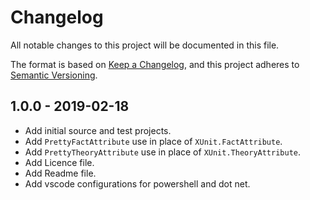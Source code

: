 # Changelog

All notable changes to this project will be documented in this file.

The format is based on [Keep a Changelog](https://keepachangelog.com/en/1.0.0/), and this project adheres to [Semantic Versioning](https://semver.org/).

## 1.0.0 - 2019-02-18

- Add initial source and test projects.
- Add `PrettyFactAttribute` use in place of `XUnit.FactAttribute`.
- Add `PrettyTheoryAttribute` use in place of `XUnit.TheoryAttribute`.
- Add Licence file.
- Add Readme file.
- Add vscode configurations for powershell and dot net.
